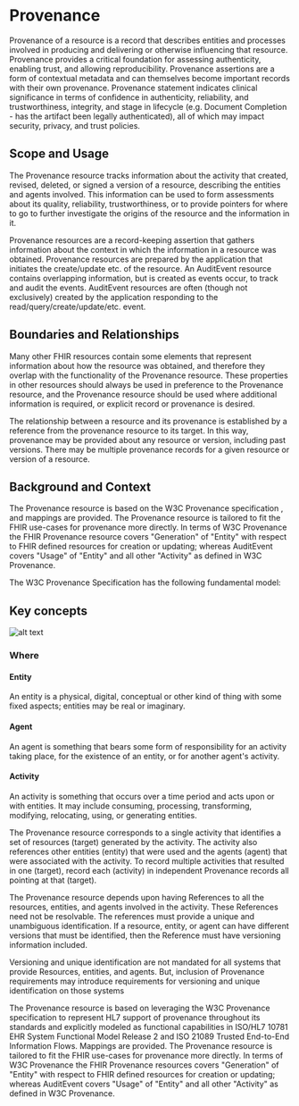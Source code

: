 # Provenance

Provenance of a resource is a record that describes entities and processes involved in producing and delivering or otherwise influencing that resource. Provenance provides a critical foundation for assessing authenticity, enabling trust, and allowing reproducibility. Provenance assertions are a form of contextual metadata and can themselves become important records with their own provenance. Provenance statement indicates clinical significance in terms of confidence in authenticity, reliability, and trustworthiness, integrity, and stage in lifecycle (e.g. Document Completion - has the artifact been legally authenticated), all of which may impact security, privacy, and trust policies.

## Scope and Usage

The Provenance resource tracks information about the activity that created, revised, deleted, or signed a version of a resource, describing the entities and agents involved. This information can be used to form assessments about its quality, reliability, trustworthiness, or to provide pointers for where to go to further investigate the origins of the resource and the information in it.

Provenance resources are a record-keeping assertion that gathers information about the context in which the information in a resource was obtained. Provenance resources are prepared by the application that initiates the create/update etc. of the resource. An AuditEvent resource contains overlapping information, but is created as events occur, to track and audit the events. AuditEvent resources are often (though not exclusively) created by the application responding to the read/query/create/update/etc. event.

## Boundaries and Relationships

Many other FHIR resources contain some elements that represent information about how the resource was obtained, and therefore they overlap with the functionality of the Provenance resource. These properties in other resources should always be used in preference to the Provenance resource, and the Provenance resource should be used where additional information is required, or explicit record or provenance is desired.

The relationship between a resource and its provenance is established by a reference from the provenance resource to its target. In this way, provenance may be provided about any resource or version, including past versions. There may be multiple provenance records for a given resource or version of a resource.

## Background and Context

The Provenance resource is based on the W3C Provenance specification , and mappings are provided. The Provenance resource is tailored to fit the FHIR use-cases for provenance more directly. In terms of W3C Provenance  the FHIR Provenance resource covers "Generation" of "Entity" with respect to FHIR defined resources for creation or updating; whereas AuditEvent covers "Usage" of "Entity" and all other "Activity" as defined in W3C Provenance.

The W3C Provenance Specification has the following fundamental model:

## Key concepts

![alt text](https://medcomdk.github.io/MedCom-FHIR-Communication/assets/images/provenance-key-concepts.png "Provenance key concepts")

### Where

#### Entity

An entity is a physical, digital, conceptual or other kind of thing with some fixed aspects; entities may be real or imaginary.

#### Agent

An agent is something that bears some form of responsibility for an activity taking place, for the existence of an entity, or for another agent's activity.

#### Activity

An activity is something that occurs over a time period and acts upon or with entities. It may include consuming, processing, transforming, modifying, relocating, using, or generating entities.

The Provenance resource corresponds to a single activity that identifies a set of resources (target) generated by the activity. The activity also references other entities (entity) that were used and the agents (agent) that were associated with the activity. To record multiple activities that resulted in one (target), record each (activity) in independent Provenance records all pointing at that (target).

The Provenance resource depends upon having References to all the resources, entities, and agents involved in the activity. These References need not be resolvable. The references must provide a unique and unambiguous identification. If a resource, entity, or agent can have different versions that must be identified, then the Reference must have versioning information included.

Versioning and unique identification are not mandated for all systems that provide Resources, entities, and agents. But, inclusion of Provenance requirements may introduce requirements for versioning and unique identification on those systems

The Provenance resource is based on leveraging the W3C Provenance specification to represent HL7 support of provenance throughout its standards and explicitly modeled as functional capabilities in ISO/HL7 10781 EHR System Functional Model Release 2 and ISO 21089 Trusted End-to-End Information Flows. Mappings are provided. The Provenance resource is tailored to fit the FHIR use-cases for provenance more directly. In terms of W3C Provenance the FHIR Provenance resources covers "Generation" of "Entity" with respect to FHIR defined resources for creation or updating; whereas AuditEvent covers "Usage" of "Entity" and all other "Activity" as defined in W3C Provenance.

